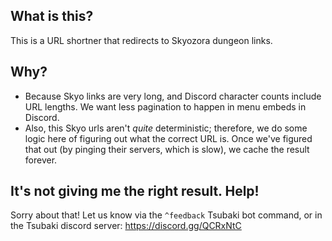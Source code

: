 ## What is this?

This is a URL shortner that redirects to Skyozora dungeon links.

## Why?

* Because Skyo links are very long, and Discord character counts include URL lengths. We want less pagination to happen in menu embeds in Discord.
* Also, this Skyo urls aren't *quite* deterministic; therefore, we do some logic here of figuring out what the correct URL is. Once we've figured that out (by pinging their servers, which is slow), we cache the result forever.

## It's not giving me the right result. Help!

Sorry about that! Let us know via the `^feedback` Tsubaki bot command, or in the Tsubaki discord server: https://discord.gg/QCRxNtC